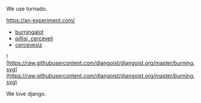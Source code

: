 We use tornado.

<https://an-experiment.com/>

- [burningalot](https://static.djangoproject.com/img/fundraising-heart.cd6bb84ffd33.svg)
- [pillisi, cerceveli](https://github.com/djangoist/djangoist.org/blob/master/burning.svg)
- [cercevesiz](https://raw.githubusercontent.com/djangoist/djangoist.org/master/burning.svg)

![https://raw.githubusercontent.com/djangoist/djangoist.org/master/burning.svg](https://raw.githubusercontent.com/djangoist/djangoist.org/master/burning.svg)

We love django.
